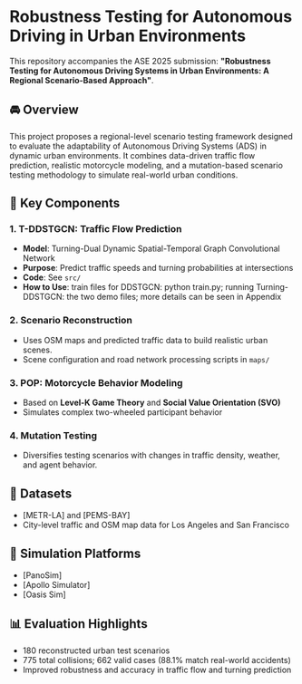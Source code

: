 # Robustness Testing for Autonomous Driving in Urban Environments

This repository accompanies the ASE 2025 submission:
**"Robustness Testing for Autonomous Driving Systems in Urban Environments: A Regional Scenario-Based Approach"**.

## 🚘 Overview

This project proposes a regional-level scenario testing framework designed to evaluate the adaptability of Autonomous Driving Systems (ADS) in dynamic urban environments. It combines data-driven traffic flow prediction, realistic motorcycle modeling, and a mutation-based scenario testing methodology to simulate real-world urban conditions.

## 🧠 Key Components

### 1. T-DDSTGCN: Traffic Flow Prediction
- **Model**: Turning-Dual Dynamic Spatial-Temporal Graph Convolutional Network
- **Purpose**: Predict traffic speeds and turning probabilities at intersections
- **Code**: See `src/`
- **How to Use**: train files for DDSTGCN: python train.py; running Turning-DDSTGCN: the two demo files; more details can be seen in Appendix

### 2. Scenario Reconstruction
- Uses OSM maps and predicted traffic data to build realistic urban scenes.
- Scene configuration and road network processing scripts in `maps/`

### 3. POP: Motorcycle Behavior Modeling
- Based on **Level-K Game Theory** and **Social Value Orientation (SVO)**
- Simulates complex two-wheeled participant behavior

### 4. Mutation Testing
- Diversifies testing scenarios with changes in traffic density, weather, and agent behavior.

## 🧪 Datasets

- [METR-LA] and [PEMS-BAY]
- City-level traffic and OSM map data for Los Angeles and San Francisco

## 🧰 Simulation Platforms

- [PanoSim]
- [Apollo Simulator]
- [Oasis Sim]

## 📊 Evaluation Highlights

- 180 reconstructed urban test scenarios
- 775 total collisions; 662 valid cases (88.1% match real-world accidents)
- Improved robustness and accuracy in traffic flow and turning prediction

